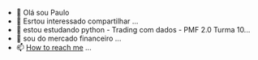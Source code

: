 - 👋 Olá sou Paulo
- 👀 Esrtou interessado compartilhar  ...
- 🌱 estou estudando python - Trading com dados - PMF 2.0 Turma 10...
- 💞️ sou do mercado financeiro ...
- 📫 [How to reach me](https://www.instagram.com/pl_trader_2020/?hl=pt-br) ...

<!---
051006/051006 is a ✨ special ✨ repository because its `README.md` (this file) appears on your GitHub profile.
You can click the Preview link to take a look at your changes.
--->
